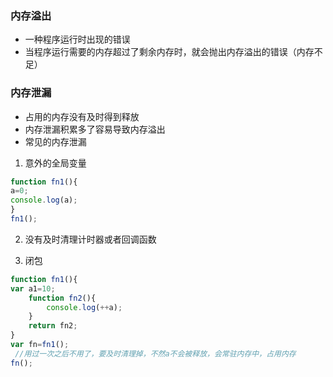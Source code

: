 ### 内存溢出

* 一种程序运行时出现的错误
* 当程序运行需要的内存超过了剩余内存时，就会抛出内存溢出的错误（内存不足）

### 内存泄漏

* 占用的内存没有及时得到释放
* 内存泄漏积累多了容易导致内存溢出
* 常见的内存泄漏

1. 意外的全局变量

````js
function fn1(){
a=0;
console.log(a);
}
fn1();
````

2. 没有及时清理计时器或者回调函数

3. 闭包

```js
function fn1(){
var a1=10;
    function fn2(){
        console.log(++a);
    }
    return fn2;
}
var fn=fn1();
 //用过一次之后不用了，要及时清理掉，不然a不会被释放，会常驻内存中，占用内存
fn();
```

